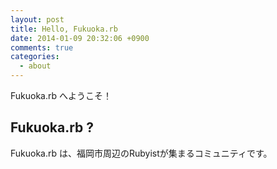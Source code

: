 ```yaml
---
layout: post
title: Hello, Fukuoka.rb
date: 2014-01-09 20:32:06 +0900
comments: true
categories:
  - about
---
```


Fukuoka.rb へようこそ！

## Fukuoka.rb ?

Fukuoka.rb は、福岡市周辺のRubyistが集まるコミュニティです。

